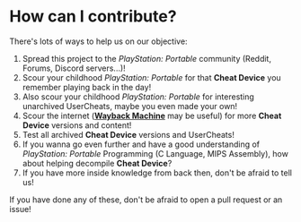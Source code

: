 # How can I contribute?
There's lots of ways to help us on our objective:
 1. Spread this project to the _PlayStation: Portable_ community (Reddit, Forums, Discord servers...)!
 2. Scour your childhood _PlayStation: Portable_ for that **Cheat Device** you remember playing back in the day!
 3. Also scour your childhood _PlayStation: Portable_ for interesting unarchived UserCheats, maybe you even made your own!
 4. Scour the internet (**[Wayback Machine](https://web.archive.org/)** may be useful) for more **Cheat Device** versions and content!
 5. Test all archived **Cheat Device** versions and UserCheats!
 6. If you wanna go even further and have a good understanding of _PlayStation: Portable_ Programming (C Language, MIPS Assembly), how about helping decompile **Cheat Device**?
 7. If you have more inside knowledge from back then, don't be afraid to tell us!
 
If you have done any of these, don't be afraid to open a pull request or an issue!